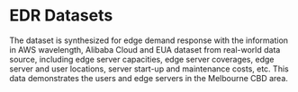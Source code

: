 # EDR Datasets
The dataset is synthesized for edge demand response with the information in AWS wavelength, Alibaba Cloud and EUA dataset from real-world data source, including edge server capacities, edge server coverages, edge server and user locations, server start-up and maintenance costs, etc. This data demonstrates the users and edge servers in the Melbourne CBD area.
